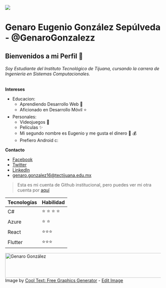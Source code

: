 ![](https://images.cooltext.com/5508546.png)

# Genaro Eugenio González Sepúlveda - @GenaroGonzalezz

## Bienvenidos a mi Perfil 👋
###### Soy Estudiante del Instituto Tecnológico de Tijuana, cursando la carrera de Ingeniería en Sistemas Computacionales.

**Intereses**
* Educacion:
  * Aprendiendo Desarrollo Web :rocket:
  * Aficionado en Desarrollo Móvil :star:
* Personales:
  * Videojuegos :space_invader:
  * Películas :sparkles:
  * Mi segundo nombre es Eugenio y me gusta el dinero :crab: :moneybag:
  * Prefiero Android c:

**Contacto**
* [Facebook](https://www.facebook.com/Genarindo/)
* [Twitter](https://twitter.com/GenarindoGS)
* [LinkedIn](https://www.linkedin.com/in/genaro-gonzález-0613a9168)
* genaro.gonzalez16@tectijuana.edu.mx

> Esta es mi cuenta de Github institucional, pero puedes ver mi otra cuenta por [aquí](https://github.com/GenaroGonzalezS)

Tecnologías | Habilidad 
------------|------------
 C#        | :star: :star: :star: :star:
 Azure     | :star: :star:
 React     | :star::star::star:
 Flutter   | :star::star::star:

<a href="https://cooltext.com"><img src="https://images.cooltext.com/5508546.png" width="556" height="80" alt="Genaro González" /></a>
<br />Image by <a href="https://cooltext.com">Cool Text: Free Graphics Generator</a> - <a href="https://cooltext.com/Edit-Logo?LogoID=3775399639">Edit Image</a>
